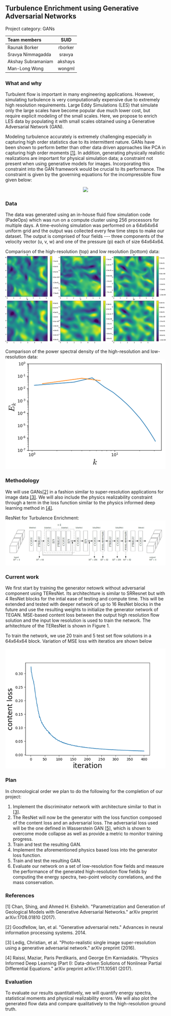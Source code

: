 ## Turbulence Enrichment using Generative Adversarial Networks
Project category: GANs

| **Team members**     | **SUID**   |
|:---------------------|:----------:|
| Raunak Borker        | rborker    |
| Sravya Nimmagadda    | sravya     |
| Akshay Subramaniam   | akshays    |
| Man-Long Wong        | wongml     |

### What and why
Turbulent flow is important in many engineering applications. However, simulating turbulence is very computationally expensive due to extremely high resolution requirements. Large Eddy Simulations (LES) that simulate only the large scales have become popular due much lower cost, but require explicit modeling of the small scales. Here, we propose to enrich LES data by populating it with small scales obtained using a Generative Adversarial Network (GAN).

Modeling turbulence accurately is extremely challenging especially in capturing high order statistics due to its intermittent nature. GANs have been shown to perform better than other data driven approaches like PCA in capturing high order moments [[1]](https://arxiv.org/pdf/1708.01810.pdf). In addition, generating physically realistic realizations are important for physical simulation data; a constraint not present when using generative models for images. Incorporating this constraint into the GAN framework would be crucial to its performance. The constraint is given by the governing equations for the incompressible flow given below:

<p align="center">
  <img src="https://latex.codecogs.com/gif.latex?%5Cbegin%7Balign*%7D%20%5Cnabla%20%5Ccdot%20%5Cmathbf%7Bu%7D%20%26%3D%200%20%5C%5C%20%5Cfrac%7B%5Cpartial%20%5Cmathbf%7Bu%7D%7D%7B%5Cpartial%20t%7D%20&plus;%20%5Cleft%28%20%5Cmathbf%7Bu%7D%20%5Ccdot%20%5Cnabla%20%5Cright%29%20%5Cmathbf%7Bu%7D%20%26%3D%20-%5Cnabla%20p%20&plus;%20%5Cfrac%7B1%7D%7BRe%7D%20%5Cnabla%5E2%20%5Cmathbf%7Bu%7D%20%5Cend%7Balign*%7D">
</p>

### Data
The data was generated using an in-house fluid flow simulation code (PadeOps) which was run on a compute cluster using 256 processors for multiple days. A time-evolving simulation was performed on a 64x64x64 uniform grid and the output was collected every few time steps to make our dataset. The output is comprised of four fields --- three components of the velocity vector (u, v, w) and one of the pressure (p) each of size 64x64x64. 

Comparison of the high-resolution (top) and low resolution (bottom) data:
![Data](figures/HIT_064_compare.png "Data")

Comparison of the power spectral density of the high-resolution and low-resolution data:
![Spectra](figures/HIT_064_spectra.svg "Spectra")

### Methodology
We will use GANs[[2]](https://arxiv.org/pdf/1406.2661.pdf) in a fashion similar to super-resolution applications for image data [[3]](https://arxiv.org/pdf/1609.04802.pdf). We will also include the physics realizability constraint through a term in the loss function similar to the physics informed deep learning method in [[4]](https://arxiv.org/pdf/1711.10561.pdf).

ResNet for Turbulence Enrichment:
![ResNet](figures/NN.png "ResNet")

### Current work
We first start by training the generator netowrk without adversarial component using TEResNet. Its architechture is similar to SRResnet but with 4 ResNet blocks for the intial ease of testing and compute time. This will be extended and tested with deeper network of up to 16 ResNet blocks in the future and use the resulting weights to initialize the generator network of TEGAN. MSE-based content loss between the output high resolution flow solution and the input low resolution is used to train the network. The arhitechture of the TEResNet is shown in Figure 1.

To train the network, we use 20 train and 5 test set flow solutions in a 64x64x64 block. Variation of MSE loss with iteratios are shown below

![loss](figures/content_loss.png "loss")

### Plan
In chronological order we plan to do the following for the completion of our project:
1. Implement the discriminator network with architecture similar to that in [[3]](https://arxiv.org/pdf/1609.04802.pdf).
2. The ResNet will now be the generator with the loss function composed of the content loss and an adversarial loss. The adversarial loss used will be the one defined in Wasserstein GAN [[5]](https://arxiv.org/abs/1701.07875), which is shown to overcome mode collapse as well as provide a metric to monitor training progress.  
3. Train and test the resulting GAN.
4. Implement the aforementioned physics based loss into the generator loss function. 
5. Train and test the resulting GAN.
6. Evaluate our network on a set of low-resolution flow fields and measure the performance of the generated high-resolution flow fields by computing the energy spectra, two-point velocity correlations, and the mass conservation. 

### References
[1] Chan, Shing, and Ahmed H. Elsheikh. "Parametrization and Generation of Geological Models with Generative Adversarial Networks." arXiv preprint arXiv:1708.01810 (2017).

[2] Goodfellow, Ian, et al. "Generative adversarial nets." Advances in neural information processing systems. 2014.

[3] Ledig, Christian, et al. "Photo-realistic single image super-resolution using a generative adversarial network." arXiv preprint (2016).

[4] Raissi, Maziar, Paris Perdikaris, and George Em Karniadakis. "Physics Informed Deep Learning (Part I): Data-driven Solutions of Nonlinear Partial Differential Equations." arXiv preprint arXiv:1711.10561 (2017).

### Evaluation
To evaluate our results quantitatively, we will quantify energy spectra, statistical moments and physical realizability errors. We will also plot the generated flow data and compare qualitatively to the high-resolution ground truth.
